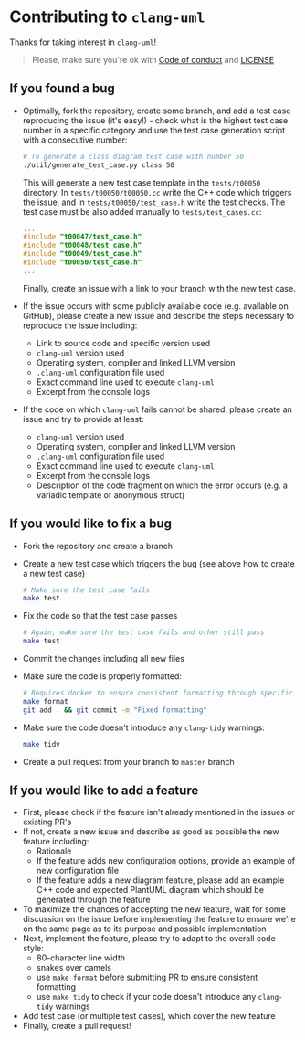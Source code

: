# Contributing to `clang-uml`

Thanks for taking interest in `clang-uml`!

> Please, make sure you're ok with [Code of conduct](./CODE_OF_CONDUCT.md) and [LICENSE](./LICENSE.md)


## If you found a bug

* Optimally, fork the repository, create some branch, and add a test case reproducing the issue (it's easy!) - 
  check what is the highest test case number in a specific category and use the test case generation script with
  a consecutive number:
   ```bash
   # To generate a class diagram test case with number 50
   ./util/generate_test_case.py class 50
   ```
  This will generate a new test case template in the `tests/t00050` directory. In `tests/t00050/t00050.cc` write
  the C++ code which triggers the issue, and in `tests/t00050/test_case.h` write the test checks.
  The test case must be also added manually to `tests/test_cases.cc`:
   ```cpp
   ...
   #include "t00047/test_case.h"
   #include "t00048/test_case.h"
   #include "t00049/test_case.h"
   #include "t00050/test_case.h"
   ...
   ```
  
  Finally, create an issue with a link to your branch with the new test case.

* If the issue occurs with some publicly available code (e.g. available on GitHub), please create a new issue
  and describe the steps necessary to reproduce the issue including:
  * Link to source code and specific version used
  * `clang-uml` version used
  * Operating system, compiler and linked LLVM version
  * `.clang-uml` configuration file used
  * Exact command line used to execute `clang-uml`
  * Excerpt from the console logs 

* If the code on which `clang-uml` fails cannot be shared, please create an issue and try to provide at least:
    * `clang-uml` version used
    * Operating system, compiler and linked LLVM version
    * `.clang-uml` configuration file used
    * Exact command line used to execute `clang-uml`
    * Excerpt from the console logs 
    * Description of the code fragment on which the error occurs (e.g. a variadic template or anonymous struct)

## If you would like to fix a bug
* Fork the repository and create a branch
* Create a new test case which triggers the bug (see above how to create a new test case)
  ```bash
  # Make sure the test case fails
  make test
  ```
* Fix the code so that the test case passes
  ```bash
  # Again, make sure the test case fails and other still pass
  make test
  ```
* Commit the changes including all new files
* Make sure the code is properly formatted:
  ```bash
  # Requires docker to ensure consistent formatting through specific clang-format version
  make format
  git add . && git commit -m "Fixed formatting"
  ```
* Make sure the code doesn't introduce any `clang-tidy` warnings:
  ```bash
  make tidy
  ```

* Create a pull request from your branch to `master` branch

## If you would like to add a feature
* First, please check if the feature isn't already mentioned in the issues or existing PR's
* If not, create a new issue and describe as good as possible the new feature including:
  * Rationale
  * If the feature adds new configuration options, provide an example of new configuration file
  * If the feature adds a new diagram feature, please add an example C++ code and expected PlantUML diagram which should
    be generated through the feature
* To maximize the chances of accepting the new feature, wait for some discussion on the issue before implementing
  the feature to ensure we're on the same page as to its purpose and possible implementation
* Next, implement the feature, please try to adapt to the overall code style:
  * 80-character line width
  * snakes over camels
  * use `make format` before submitting PR to ensure consistent formatting
  * use `make tidy` to check if your code doesn't introduce any `clang-tidy` warnings
* Add test case (or multiple test cases), which cover the new feature
* Finally, create a pull request!


